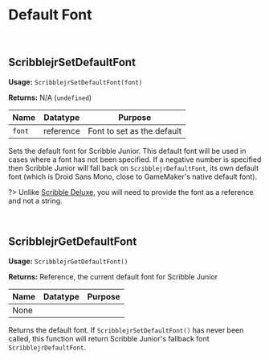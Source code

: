 # Default Font

&nbsp;

## ScribblejrSetDefaultFont

**Usage:** `ScribblejrSetDefaultFont(font)`

**Returns:** N/A (`undefined`)

|Name   |Datatype |Purpose                   |
|-------|---------|--------------------------|
|`font` |reference|Font to set as the default|

Sets the default font for Scribble Junior. This default font will be used in cases where a font has not been specified. If a negative number is specified then Scribble Junior will fall back on `ScribblejrDefaultFont`, its own default font (which is Droid Sans Mono, close to GameMaker's native default font).

?> Unlike [Scribble Deluxe](https://www.github.com/jujuadams/Scribble), you will need to provide the font as a reference and not a string.

&nbsp;

## ScribblejrGetDefaultFont

**Usage:** `ScribblejrGetDefaultFont()`

**Returns:** Reference, the current default font for Scribble Junior

|Name|Datatype|Purpose|
|----|--------|-------|
|None|        |       |

Returns the default font. If `ScribblejrSetDefaultFont()` has never been called, this function will return Scribble Junior's fallback font `ScribblejrDefaultFont`.